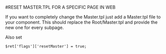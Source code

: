 #RESET MASTER.TPL FOR A SPECIFIC PAGE IN WEB

If you want to completely change the Master.tpl just add a Master.tpl file to your component. This should replace the Root/Master.tpl and provide the new one for every subpage.

Also set

`$ret['flags']['resetMaster'] = true;`